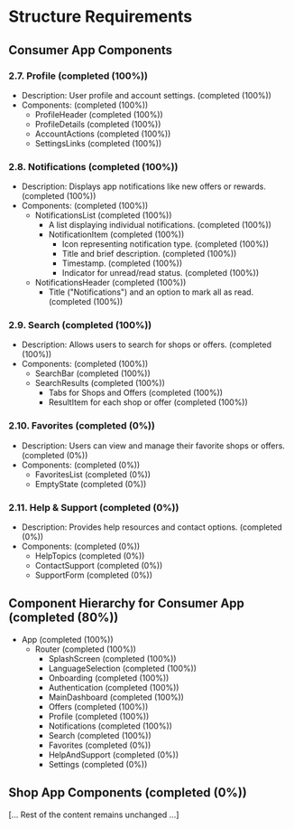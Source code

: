 # Structure Requirements

## Consumer App Components

### 2.7. Profile (completed (100%))

- Description: User profile and account settings. (completed (100%))
- Components: (completed (100%))
  - ProfileHeader (completed (100%))
  - ProfileDetails (completed (100%))
  - AccountActions (completed (100%))
  - SettingsLinks (completed (100%))

### 2.8. Notifications (completed (100%))

- Description: Displays app notifications like new offers or rewards. (completed (100%))
- Components: (completed (100%))
  - NotificationsList (completed (100%))
    - A list displaying individual notifications. (completed (100%))
    - NotificationItem (completed (100%))
      - Icon representing notification type. (completed (100%))
      - Title and brief description. (completed (100%))
      - Timestamp. (completed (100%))
      - Indicator for unread/read status. (completed (100%))
  - NotificationsHeader (completed (100%))
    - Title ("Notifications") and an option to mark all as read. (completed (100%))

### 2.9. Search (completed (100%))

- Description: Allows users to search for shops or offers. (completed (100%))
- Components: (completed (100%))
  - SearchBar (completed (100%))
  - SearchResults (completed (100%))
    - Tabs for Shops and Offers (completed (100%))
    - ResultItem for each shop or offer (completed (100%))

### 2.10. Favorites (completed (0%))

- Description: Users can view and manage their favorite shops or offers. (completed (0%))
- Components: (completed (0%))
  - FavoritesList (completed (0%))
  - EmptyState (completed (0%))

### 2.11. Help & Support (completed (0%))

- Description: Provides help resources and contact options. (completed (0%))
- Components: (completed (0%))
  - HelpTopics (completed (0%))
  - ContactSupport (completed (0%))
  - SupportForm (completed (0%))

## Component Hierarchy for Consumer App (completed (80%))

- App (completed (100%))
  - Router (completed (100%))
    - SplashScreen (completed (100%))
    - LanguageSelection (completed (100%))
    - Onboarding (completed (100%))
    - Authentication (completed (100%))
    - MainDashboard (completed (100%))
    - Offers (completed (100%))
    - Profile (completed (100%))
    - Notifications (completed (100%))
    - Search (completed (100%))
    - Favorites (completed (0%))
    - HelpAndSupport (completed (0%))
    - Settings (completed (0%))

## Shop App Components (completed (0%))

[... Rest of the content remains unchanged ...]
